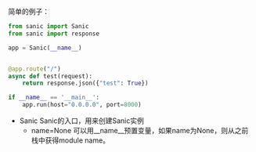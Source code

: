 简单的例子：
```python
from sanic import Sanic
from sanic import response

app = Sanic(__name__)


@app.route("/")
async def test(request):
    return response.json({"test": True})

if __name__ == '__main__':
    app.run(host="0.0.0.0", port=8000)
```
- Sanic Sanic的入口，用来创建Sanic实例
    - name=None 可以用\_\_name\_\_预置变量，如果name为None，则从之前栈中获得module name。

    